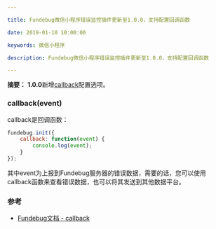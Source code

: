 ```yaml
---

title: Fundebug微信小程序错误监控插件更新至1.0.0，支持配置回调函数

date: 2019-01-10 10:00:00

keywords: 微信小程序

description: Fundebug微信小程序错误监控插件更新至1.0.0，支持配置回调函数

---
```


**摘要：** **1.0.0**新增[callback](https://docs.fundebug.com/notifier/wxjs/customize/callback.html)配置选项。

<!-- more -->

### callback(event)

callback是回调函数：

```js
fundebug.init({
    callback: function(event) {
        console.log(event);
    }
});
```

其中event为上报到Fundebug服务器的错误数据，需要的话，您可以使用callback函数来查看错误数据，也可以将其发送到其他数据平台。

### 参考

- [Fundebug文档 - callback](https://docs.fundebug.com/notifier/wxjs/customize/callback.html)




